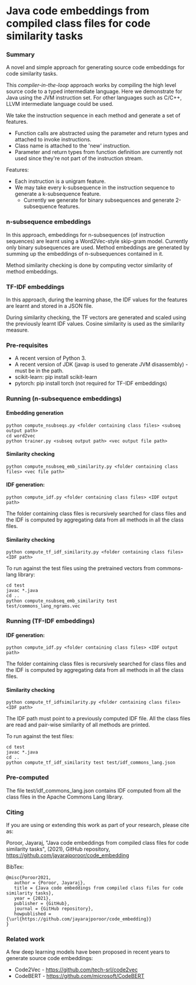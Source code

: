 # Java code embeddings from compiled class files for code similarity tasks

### Summary

A novel and simple approach for generating source code embeddings for code similarity tasks.

This *compiler-in-the-loop* approach works by compiling the high level source code to a typed intermediate language. Here we demonstrate for Java using the JVM instruction set. For other languages such as C/C++, LLVM intermediate language could be used.

We take the instruction sequence in each method and generate a set of features.

* Function calls are abstracted using the parameter and return types and attached to invoke instructions.
* Class name is attached to the 'new' instruction.
* Parameter and return types from function definition are currently not used since they're not part of the instruction stream.

Features:

* Each instruction is a unigram feature.
* We may take every k-subsequence in the instruction sequence to generate a k-subsequence feature.
  * Currently we generate for binary subsequences and generate 2-subsequence features.

### n-subsequence embeddings

In this approach, embeddings for n-subsequences (of instruction sequences) are learnt using a Word2Vec-style skip-gram model. Currently only binary subsequences are used. Method embeddings are generated by summing up the embeddings of n-subsequences contained in it.

Method similarity checking is done by computing vector similarity of method embeddings.

### TF-IDF embeddings

In this approach, during the learning phase, the IDF values for the features are learnt and stored in a JSON file.

During similarity checking, the TF vectors are generated and scaled using the previously learnt IDF values. Cosine similarity is used as the similarity measure.


### Pre-requisites

* A recent version of Python 3.
* A recent version of JDK (javap is used to generate JVM disassembly) - must be in the path.
* scikit-learn: pip install scikit-learn
* pytorch: pip install torch (not required for TF-IDF embeddings)

### Running (n-subsequence embeddings)

#### Embedding generation

```console
python compute_nsubseqs.py <folder containing class files> <subseq output path>
cd word2vec
python trainer.py <subseq output path> <vec output file path>
```

#### Similarity checking

```console
python compute_nsubseq_emb_similarity.py <folder containing class files> <vec file path>
```


#### IDF generation:

```console
python compute_idf.py <folder containing class files> <IDF output path>
```

The folder containing class files is recursively searched for class files and the IDF is computed by aggregating data from all methods in all the class files.

#### Similarity checking

```console
python compute_tf_idf_similarity.py <folder containing class files> <IDF path>
```

To run against the test files using the pretrained vectors from commons-lang library:
```console
cd test
javac *.java
cd ..
python compute_nsubseq_emb_similarity test test/commons_lang_ngrams.vec
```

### Running (TF-IDF embeddings)

#### IDF generation:

```console
python compute_idf.py <folder containing class files> <IDF output path>
```

The folder containing class files is recursively searched for class files and the IDF is computed by aggregating data from all methods in all the class files.

#### Similarity checking

```console
python compute_tf_idfsimilarity.py <folder containing class files> <IDF path>
```

The IDF path must point to a previously computed IDF file. All the class files are read and pair-wise similarity of all methods are printed.

To run against the test files:
```console
cd test
javac *.java
cd ..
python compute_tf_idf_similarity test test/idf_commons_lang.json
```
### Pre-computed

The file test/idf_commons_lang.json contains IDF computed from all the class files in the Apache Commons Lang library.

### Citing

If you are using or extending this work as part of your research, please cite as:

Poroor, Jayaraj, "Java code embeddings from compiled class files for code similarity tasks", (2021), GitHub repository, https://github.com/jayarajporoor/code_embedding

BibTex:

    @misc{Poroor2021,
       author = {Poroor, Jayaraj},
       title = {Java code embeddings from compiled class files for code similarity tasks},
       year = {2021},
       publisher = {GitHub},
       journal = {GitHub repository},
       howpublished = {\url{https://github.com/jayarajporoor/code_embedding}}
    }

### Related work

A few deep learning models have been proposed in recent years to generate source code embeddings:

* Code2Vec - https://github.com/tech-srl/code2vec
* CodeBERT - https://github.com/microsoft/CodeBERT

